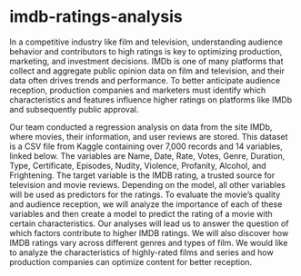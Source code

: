 # imdb-ratings-analysis

In a competitive industry like film and television, understanding audience behavior and contributors to high ratings is key to optimizing production, marketing, and investment decisions. IMDb is one of many platforms that collect and aggregate public opinion data on film and television, and their data often drives trends and performance. To better anticipate audience reception, production companies and marketers must identify which characteristics and features influence higher ratings on platforms like IMDb and subsequently public approval. 

Our team conducted a regression analysis on data from the site IMDb, where movies, their information, and user reviews are stored. This dataset is a CSV file from Kaggle containing over 7,000 records and 14 variables, linked below. The variables are Name, Date, Rate, Votes, Genre, Duration, Type, Certificate, Episodes, Nudity, Violence, Profanity, Alcohol, and Frightening. The target variable is the IMDB rating, a trusted source for television and movie reviews. Depending on the model, all other variables will be used as predictors for the ratings. To evaluate the movie’s quality and audience reception, we will analyze the importance of each of these variables and then create a model to predict the rating of a movie with certain characteristics. Our analyses will lead us to answer the question of which factors contribute to higher IMDB ratings. We will also discover how IMDB ratings vary across different genres and types of film. We would like to analyze the characteristics of highly-rated films and series and how production companies can optimize content for better reception.

